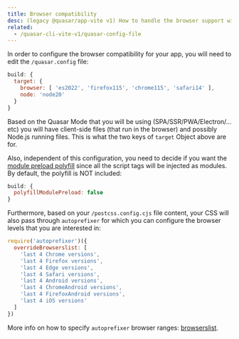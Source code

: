 ```yaml
---
title: Browser compatibility
desc: (legacy @quasar/app-vite v1) How to handle the browser support with Quasar CLI.
related:
  - /quasar-cli-vite-v1/quasar-config-file
---
```


In order to configure the browser compatibility for your app, you will need to edit the `/quasar.config` file:

```js /quasar.config file
build: {
  target: {
    browser: [ 'es2022', 'firefox115', 'chrome115', 'safari14' ],
    node: 'node20'
  }
}
```

Based on the Quasar Mode that you will be using (SPA/SSR/PWA/Electron/... etc) you will have client-side files (that run in the browser) and possibly Node.js running files. This is what the two keys of `target` Object above are for.

Also, independent of this configuration, you need to decide if you want the [module preload polyfill](https://guybedford.com/es-module-preloading-integrity#modulepreload-polyfill) since all the script tags will be injected as modules. By default, the polyfill is NOT included:

```js /quasar.config file
build: {
  polyfillModulePreload: false
}
```

Furthermore, based on your `/postcss.config.cjs` file content, your CSS will also pass through `autoprefixer` for which you can configure the browser levels that you are interested in:

```js /postcss.config.cjs
require('autoprefixer')({
  overrideBrowserslist: [
    'last 4 Chrome versions',
    'last 4 Firefox versions',
    'last 4 Edge versions',
    'last 4 Safari versions',
    'last 4 Android versions',
    'last 4 ChromeAndroid versions',
    'last 4 FirefoxAndroid versions',
    'last 4 iOS versions'
  ]
})
```

More info on how to specify `autoprefixer` browser ranges: [browserslist](https://github.com/browserslist/browserslist).
